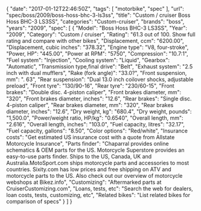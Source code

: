 {
    "date": "2017-01-12T22:46:50Z",
    "tags": [
        "motorbike",
        "spec"
    ],
    "url": "spec\/boss\/2009\/boss-hoss-bhc-3-ls3ss",
    "title": "Custom \/ cruiser Boss Hoss BHC-3 LS3SS",
    "categories": "Custom-cruiser",
    "brands": "boss",
    "years": "2009",
    "spec": [
        {
            "Model": "Boss Hoss BHC-3 LS3SS",
            "Year": "2009",
            "Category": "Custom \/ cruiser",
            "Rating": "61.3 out of 100. Show full rating and compare with other bikes",
            "Displacement, ccm": "6200.00",
            "Displacement, cubic inches": "378.32",
            "Engine type": "V8, four-stroke",
            "Power, HP": "445.00",
            "Power at RPM": "5750",
            "Compression": "10.7:1",
            "Fuel system": "Injection",
            "Cooling system": "Liquid",
            "Gearbox": "Automatic",
            "Transmission type,final drive": "Belt",
            "Exhaust system": "2.5 inch with dual mufflers",
            "Rake (fork angle)": "33.0?",
            "Front suspension, mm": ". 63",
            "Rear suspension": "Dual 13.0 inch coilover shocks, adjustable preload",
            "Front tyre": "130\/90-16",
            "Rear tyre": "230\/60-15",
            "Front brakes": "Double disc. 4-piston caliper",
            "Front brakes diameter, mm": "320",
            "Front brakes diameter, inches": "12.6",
            "Rear brakes": "Single disc. 4-piston caliper",
            "Rear brakes diameter, mm": "320",
            "Rear brakes diameter, inches": "12.6",
            "Dry weight, kg": "680.4",
            "Dry weight, pounds": "1,500.0",
            "Power\/weight ratio, HP\/kg": "0.6540",
            "Overall length, mm": "2.616",
            "Overall length, inches": "103.0",
            "Fuel capacity, litres": "32.17",
            "Fuel capacity, gallons": "8.50",
            "Color options": "Red\/white",
            "Insurance costs": "Get estimated US insurance cost with a quote from Allstate Motorcycle Insurance",
            "Parts finder": "Chaparral provides online schematics & OEM parts for the US.   Motorcycle Superstore provides an easy-to-use parts finder. Ships to the US, Canada, UK and Australia.MotoSport.com ships motorcycle parts and accessories to most countries.    Sixity.com has low prices and free shipping on ATV and motorcycle parts to the US. Also check out our overview of motorcycle webshops at Bikez.info",
            "Customizing": "Aftermarked parts at CruiserCustomizing.com",
            "Loans, tests, etc": "Search the web for dealers, loan costs, tests, customizing, etc",
            "Related bikes": "List related bikes for comparison of specs"
        }
    ]
}
